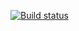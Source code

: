 [![Build status](https://ci.appveyor.com/api/projects/status/j1fbkbm51qopgoiv?svg=true)](https://ci.appveyor.com/project/camenzindmp/cardxdelivery)
